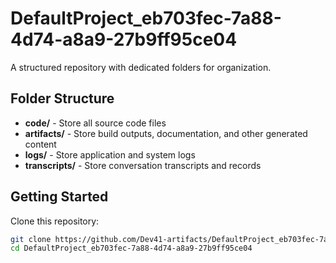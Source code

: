 # DefaultProject_eb703fec-7a88-4d74-a8a9-27b9ff95ce04
A structured repository with dedicated folders for organization.

## Folder Structure

- **code/** - Store all source code files
- **artifacts/** - Store build outputs, documentation, and other generated content
- **logs/** - Store application and system logs
- **transcripts/** - Store conversation transcripts and records

## Getting Started

Clone this repository:
```bash
git clone https://github.com/Dev41-artifacts/DefaultProject_eb703fec-7a88-4d74-a8a9-27b9ff95ce04
cd DefaultProject_eb703fec-7a88-4d74-a8a9-27b9ff95ce04
```
